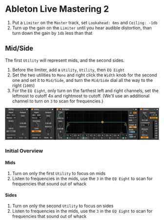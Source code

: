 # Ableton Live Mastering 2

1. Put a `Limiter` on the `Master` track, set `Lookahead: 6ms` and `Ceiling: -1db`
2. Turn up the gain on the `Limiter` until you hear audible distortion, than turn down the gain by `1db` less than that

## Mid/Side

The first `Utility` will represent mids, and the second sides.

1. Before the limiter, add a `Utility`, `Utility`, then `EQ Eight`
2. Set the two utilities to `Mono` and right click the `Width` knob for the second one and set it to `Mid/Side`, and turn the `Mid/Side` dial all the way to the right (`100S`)
3. For the `EQ Eight`, only turn on the farthest left and right channels, set the leftmost to cutoff 4x and rightmost to cutoff. (We'll use an additional channel to turn on `3` to scan for frequencies.)

![Utilities](assets/ableton-live-utilities.png)

### Initial Overview

#### Mids

1. Turn on only the first `Utility` to focus on mids
2. Listen to frequencies in the mids, use the `3` in the `EQ Eight` to scan for frequencies that sound out of whack

#### Sides

1. Turn on only the second `Utility` to focus on sides
2. Listen to frequencies in the mids, use the `3` in the `EQ Eight` to scan for frequencies that sound out of whack
